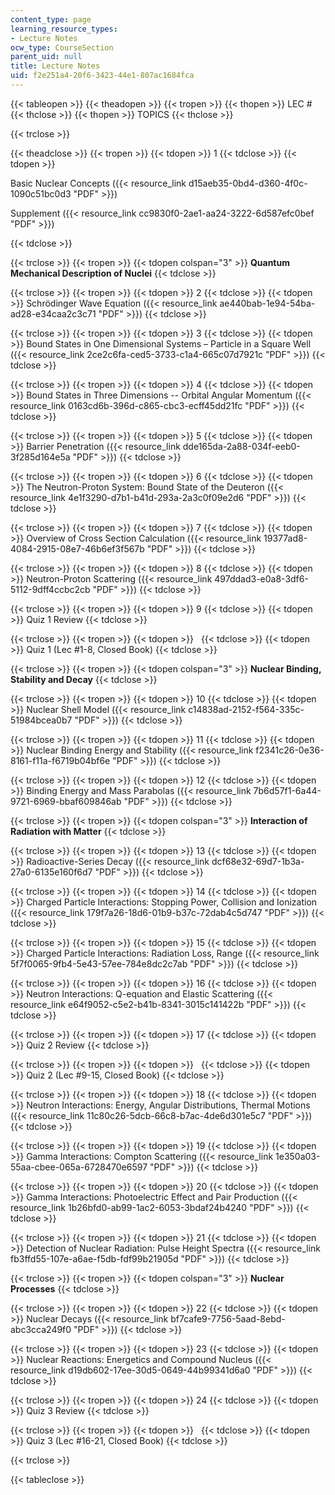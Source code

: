 ```yaml
---
content_type: page
learning_resource_types:
- Lecture Notes
ocw_type: CourseSection
parent_uid: null
title: Lecture Notes
uid: f2e251a4-20f6-3423-44e1-807ac1684fca
---
```


{{< tableopen >}}
{{< theadopen >}}
{{< tropen >}}
{{< thopen >}}
LEC #
{{< thclose >}}
{{< thopen >}}
TOPICS
{{< thclose >}}

{{< trclose >}}

{{< theadclose >}}
{{< tropen >}}
{{< tdopen >}}
1
{{< tdclose >}}
{{< tdopen >}}


Basic Nuclear Concepts ({{< resource_link d15aeb35-0bd4-d360-4f0c-1090c51bc0d3 "PDF" >}})

Supplement ({{< resource_link cc9830f0-2ae1-aa24-3222-6d587efc0bef "PDF" >}})


{{< tdclose >}}

{{< trclose >}}
{{< tropen >}}
{{< tdopen colspan="3" >}}
**Quantum Mechanical Description of Nuclei**
{{< tdclose >}}

{{< trclose >}}
{{< tropen >}}
{{< tdopen >}}
2
{{< tdclose >}}
{{< tdopen >}}
Schrödinger Wave Equation ({{< resource_link ae440bab-1e94-54ba-ad28-e34caa2c3c71 "PDF" >}})
{{< tdclose >}}

{{< trclose >}}
{{< tropen >}}
{{< tdopen >}}
3
{{< tdclose >}}
{{< tdopen >}}
Bound States in One Dimensional Systems – Particle in a Square Well ({{< resource_link 2ce2c6fa-ced5-3733-c1a4-665c07d7921c "PDF" >}})
{{< tdclose >}}

{{< trclose >}}
{{< tropen >}}
{{< tdopen >}}
4
{{< tdclose >}}
{{< tdopen >}}
Bound States in Three Dimensions -- Orbital Angular Momentum ({{< resource_link 0163cd6b-396d-c865-cbc3-ecff45dd21fc "PDF" >}})
{{< tdclose >}}

{{< trclose >}}
{{< tropen >}}
{{< tdopen >}}
5
{{< tdclose >}}
{{< tdopen >}}
Barrier Penetration ({{< resource_link dde165da-2a88-034f-eeb0-3f285d164e5a "PDF" >}})
{{< tdclose >}}

{{< trclose >}}
{{< tropen >}}
{{< tdopen >}}
6
{{< tdclose >}}
{{< tdopen >}}
The Neutron-Proton System: Bound State of the Deuteron ({{< resource_link 4e1f3290-d7b1-b41d-293a-2a3c0f09e2d6 "PDF" >}})
{{< tdclose >}}

{{< trclose >}}
{{< tropen >}}
{{< tdopen >}}
7
{{< tdclose >}}
{{< tdopen >}}
Overview of Cross Section Calculation ({{< resource_link 19377ad8-4084-2915-08e7-46b6ef3f567b "PDF" >}})
{{< tdclose >}}

{{< trclose >}}
{{< tropen >}}
{{< tdopen >}}
8
{{< tdclose >}}
{{< tdopen >}}
Neutron-Proton Scattering ({{< resource_link 497ddad3-e0a8-3df6-5112-9dff4ccbc2cb "PDF" >}})
{{< tdclose >}}

{{< trclose >}}
{{< tropen >}}
{{< tdopen >}}
9
{{< tdclose >}}
{{< tdopen >}}
Quiz 1 Review
{{< tdclose >}}

{{< trclose >}}
{{< tropen >}}
{{< tdopen >}}
 
{{< tdclose >}}
{{< tdopen >}}
Quiz 1 (Lec #1-8, Closed Book)
{{< tdclose >}}

{{< trclose >}}
{{< tropen >}}
{{< tdopen colspan="3" >}}
**Nuclear Binding, Stability and Decay**
{{< tdclose >}}

{{< trclose >}}
{{< tropen >}}
{{< tdopen >}}
10
{{< tdclose >}}
{{< tdopen >}}
Nuclear Shell Model ({{< resource_link c14838ad-2152-f564-335c-51984bcea0b7 "PDF" >}})
{{< tdclose >}}

{{< trclose >}}
{{< tropen >}}
{{< tdopen >}}
11
{{< tdclose >}}
{{< tdopen >}}
Nuclear Binding Energy and Stability ({{< resource_link f2341c26-0e36-8161-f11a-f6719b04bf6e "PDF" >}})
{{< tdclose >}}

{{< trclose >}}
{{< tropen >}}
{{< tdopen >}}
12
{{< tdclose >}}
{{< tdopen >}}
Binding Energy and Mass Parabolas ({{< resource_link 7b6d57f1-6a44-9721-6969-bbaf609846ab "PDF" >}})
{{< tdclose >}}

{{< trclose >}}
{{< tropen >}}
{{< tdopen colspan="3" >}}
**Interaction of Radiation with Matter**
{{< tdclose >}}

{{< trclose >}}
{{< tropen >}}
{{< tdopen >}}
13
{{< tdclose >}}
{{< tdopen >}}
Radioactive-Series Decay ({{< resource_link dcf68e32-69d7-1b3a-27a0-6135e160f6d7 "PDF" >}})
{{< tdclose >}}

{{< trclose >}}
{{< tropen >}}
{{< tdopen >}}
14
{{< tdclose >}}
{{< tdopen >}}
Charged Particle Interactions: Stopping Power, Collision and Ionization ({{< resource_link 179f7a26-18d6-01b9-b37c-72dab4c5d747 "PDF" >}})
{{< tdclose >}}

{{< trclose >}}
{{< tropen >}}
{{< tdopen >}}
15
{{< tdclose >}}
{{< tdopen >}}
Charged Particle Interactions: Radiation Loss, Range ({{< resource_link 5f7f0065-9fb4-5e43-57ee-784e8dc2c7ab "PDF" >}})
{{< tdclose >}}

{{< trclose >}}
{{< tropen >}}
{{< tdopen >}}
16
{{< tdclose >}}
{{< tdopen >}}
Neutron Interactions: Q-equation and Elastic Scattering ({{< resource_link e64f9052-c5e2-b41b-8341-3015c141422b "PDF" >}})
{{< tdclose >}}

{{< trclose >}}
{{< tropen >}}
{{< tdopen >}}
17
{{< tdclose >}}
{{< tdopen >}}
Quiz 2 Review
{{< tdclose >}}

{{< trclose >}}
{{< tropen >}}
{{< tdopen >}}
 
{{< tdclose >}}
{{< tdopen >}}
Quiz 2 (Lec #9-15, Closed Book)
{{< tdclose >}}

{{< trclose >}}
{{< tropen >}}
{{< tdopen >}}
18
{{< tdclose >}}
{{< tdopen >}}
Neutron Interactions: Energy, Angular Distributions, Thermal Motions ({{< resource_link 11c80c26-5dcb-66c8-b7ac-4de6d301e5c7 "PDF" >}})
{{< tdclose >}}

{{< trclose >}}
{{< tropen >}}
{{< tdopen >}}
19
{{< tdclose >}}
{{< tdopen >}}
Gamma Interactions: Compton Scattering ({{< resource_link 1e350a03-55aa-cbee-065a-6728470e6597 "PDF" >}})
{{< tdclose >}}

{{< trclose >}}
{{< tropen >}}
{{< tdopen >}}
20
{{< tdclose >}}
{{< tdopen >}}
Gamma Interactions: Photoelectric Effect and Pair Production ({{< resource_link 1b26bfd0-ab99-1ac2-6053-3bdaf24b4240 "PDF" >}})
{{< tdclose >}}

{{< trclose >}}
{{< tropen >}}
{{< tdopen >}}
21
{{< tdclose >}}
{{< tdopen >}}
Detection of Nuclear Radiation: Pulse Height Spectra ({{< resource_link fb3ffd55-107e-a6ae-f5db-fdf99b21905d "PDF" >}})
{{< tdclose >}}

{{< trclose >}}
{{< tropen >}}
{{< tdopen colspan="3" >}}
**Nuclear Processes**
{{< tdclose >}}

{{< trclose >}}
{{< tropen >}}
{{< tdopen >}}
22
{{< tdclose >}}
{{< tdopen >}}
Nuclear Decays ({{< resource_link bf7cafe9-7756-5aad-8ebd-abc3cca249f0 "PDF" >}})
{{< tdclose >}}

{{< trclose >}}
{{< tropen >}}
{{< tdopen >}}
23
{{< tdclose >}}
{{< tdopen >}}
Nuclear Reactions: Energetics and Compound Nucleus ({{< resource_link d19db602-17ee-30d5-0649-44b99341d6a0 "PDF" >}})
{{< tdclose >}}

{{< trclose >}}
{{< tropen >}}
{{< tdopen >}}
24
{{< tdclose >}}
{{< tdopen >}}
Quiz 3 Review
{{< tdclose >}}

{{< trclose >}}
{{< tropen >}}
{{< tdopen >}}
 
{{< tdclose >}}
{{< tdopen >}}
Quiz 3 (Lec #16-21, Closed Book)
{{< tdclose >}}

{{< trclose >}}

{{< tableclose >}}